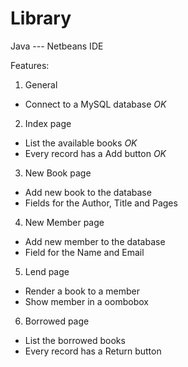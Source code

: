 # Library
Java --- Netbeans IDE

Features:

1. General
  * Connect to a MySQL database *OK*
2. Index page
  * List the available books *OK*
  * Every record has a Add button *OK*
3. New Book page
  * Add new book to the database
  * Fields for the Author, Title and Pages
4. New Member page
  * Add new member to the database
  * Field for the Name and Email
5. Lend page
  * Render a book to a member
  * Show member in a oombobox
6. Borrowed page
  * List the borrowed books
  * Every record has a Return button